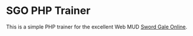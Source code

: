 # SGO PHP Trainer

This is a simple PHP trainer for the excellent Web MUD [Sword Gale Online](https://swordgale.online/).

